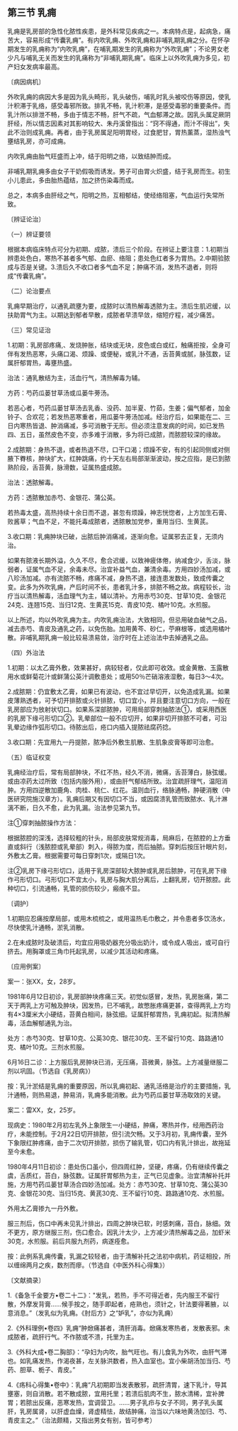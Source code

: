## 第三节 乳痈

乳痈是乳房部的急性化脓性疾患，是外科常见疾病之一。本病特点是，起病急，痛苦大，容易形成“传囊乳痈”。有内吹乳痈、外吹乳痈和非哺乳期乳痈之分。在怀孕期发生的乳痈称为“内吹乳痈”，在哺乳期发生的乳痈称为“外吹乳痈”；不论男女老少凡与哺乳无关而发生的乳痛称为“非哺乳期乳痈”。临床上以外吹乳痈为多见，初产妇女发病率最高。 

〔病因病机〕

外吹乳痈的病因大多是因为乳头畸形，乳头破伤，哺乳时乳头被咬伤等原因，使乳汁积滞于乳络，感受毒邪所致。排乳不畅，乳汁积滞，是感受毒邪的重要条件。而乳汁所以排泄不畅，多由于情志不畅，肝气不疏，气血郁滞之故。因乳头属足厥阴肝经，所以情志因素对其影响较大、朱丹溪曾指出：“窍不得通，而汁不得出”，失此不治则成乳痈。再者，由于乳房属足阳明胃经，过食肥甘，胃热薰蒸，湿热浊气壅结乳房，亦可成痈。

内吹乳痈由胎气旺盛而上冲，结于阳明之络，以致结肿而成。

非哺乳期乳痈多由女子干奶假吸而诱发。男子可由胃火炽盛，结于乳房而生。初生小儿患此，多由胎热蕴结，加之挤伤染毒而成。

总之，本病多由肝经之气，阳明之热，互相郁结，使经络阻塞，气血运行失常所致。

〔辨证论治〕

（一）辨证要领

根据本病临床特点可分为初期、成脓，溃后三个阶段。在辨证上要注意：1.初期当辨患处色白，寒热不甚者多气郁、血瘀、络阻；患处色红者多为胃热。2.中期验脓成与否是关键。3.溃后久不收口者多气血不足；肿痛不消，发热不退者，则将成“传囊乳痈”。

（二）论治要点

乳痈早期治疗，以通乳疏壅为要，成脓时以清热解毒透脓为主。溃后生肌迟缓，以扶助胃气为主。以期达到郁者早散，成脓者早溃早敛，缩短疗程，减少痛苦。

（三）常见证治

1.初期：乳房部疼痛,、发烧肿胀，结块或无块，皮色或白或红，触痛拒按，全身可伴有发热恶寒，头痛口渴、烦躁、或便秘，或乳汁不通，舌苔黄或腻，脉弦数，证属肝郁胃热，毒壅热盛。

治法：通乳散结为主，活血行气，清热解毒为辅。

方药：芍药瓜蒌甘草汤或瓜蒌牛蒡汤。

若恶心者，芍药瓜蒌甘草汤去乳香、没药、加半夏、竹茹，生姜；偏气郁者，加金铃子、合欢花；若发热恶寒重者，用瓜蒌牛蒡汤加减。经治疗后，如果能在二、三日内寒热皆退、肿消痛减，多可消散于无形。但必须注意发病的时间，如已发热四、五日，虽然皮色不变，亦多难于消散，多为将已成脓，而脓腔较深的缘故。

2.成脓期：身热不退，或者热退不尽，口干口渴；烦躁不安，有的引起同侧或对侧腋下臖核，肿块扩大，红肿跳痛，约十天左右局部渐渐波动，按之应指，是已到脓熟阶段，舌苔黄，脉滑数，证属热盛成脓。

治法：透脓解毒。

方药：透脓散加赤芍、金银花、蒲公英。

若热毒太盛，高热持续十余日而不退，甚忽有烦躁，神志恍惚者，上方加生石膏、败酱草；气血不足，不能托毒成脓者，透脓散加党参，重用当归、生黄芪。

3.收口期：乳痈肿块已破，出脓后肿消痛减，逐渐向愈。证属邪去正复，无须内治。

如果有脓液长期外溢，久久不尽，愈合迟缓，以致神疲体倦，纳减食少，舌淡，脉弱者，证属气血不足，余毒未尽。治宜补益气血，兼清余毒。方用四妙汤加减，或八珍汤加减。亦有流脓不畅，疼痛不减，身热不退，接连患发数处，致成传囊之变。此多为外吹乳痈，产后时间不长，患者乳汁多，排脓不畅之故。病程较长，治疗当以清热解毒，活血理气为主，辅以清补。方用赤芍30克、甘草10克、金银花24克、连翘15克、当归12克、生黄芪15克、青皮10克、橘叶10克。水煎服。

以上所述，均以外吹乳痈为主。内吹乳痈治法，大致相同，但忌用破血破气之品，减去赤芍、青皮及通乳之药，以免伤胎。加用黄芩、砂仁，苧麻根等，或选用橘叶散。非哺乳期乳痈一般比较易溃易敛，治疗时在上述治法中去掉通乳之品。

（四）外治法

1.初期：以太乙膏外敷，效果甚好，病较轻者，仅此即可收效。或金黄散、玉露散用水或鲜菊花汁或鲜蒲公英汁调敷患处；或用50％芒硝溶液湿敷，每日3〜4次。

2.成脓期：仍宜敷太乙膏，如果已有波动，也不宜过早切开，以免造成乳漏。如果皮薄熟透者，可予切开排脓或火针排脓，切口宜小，并且要注意切口方向，一般在乳房部应为放射状切口。如果系深部脓肿，可用局部穿刺抽脓法①，或采用西医的乳房下缘弓形切口②。乳晕部位一般不应切开，如果非切开排脓不可者，可沿乳晕边缘作弧形切口。待脓出后，疮口内插入提脓祛腐药捻。

3.收口期：先宜用九一丹提脓，脓净后外敷生肌散、生肌象皮膏等即可治愈。

（五）临证权变

乳痈经治疗后，常有局部肿块，不红不热，经久不消，微痛，舌苔薄白，脉弦缓。或由凉药太过所致（包括内服外用），或由肝气郁结所致。治宜疏肝理气，温阳消肿。方用四逆散加鹿角、肉桂、桃仁、红花。温则血行，络脉通畅，肿硬消散（中医研究院施汉章方）。乳痈后期又有因切口不当，或因腐溃乳管而致脓水、乳汁淋漓不断，日久不愈，此为乳漏。治法参见第九节。

注①穿刺抽脓操作方法：

根据脓腔的深浅，选择较粗的针头，局部皮肤常规消毒，局麻后，在脓腔的上方垂直或斜行（浅脓腔或乳晕部）刺入，得脓为度，而后抽脓。穿刺后按压针眼片刻，外敷太乙膏。根据需要可每日穿刺1次，或隔日1次。

注②乳房下缘弓形切口，适用于乳房深部较大脓肿或乳房后脓肿，可在乳房下缘作弓形切口。弓形切口不宜太小，乳房与胸大肌分离后，上翻乳房，切开脓腔。此种切口，引流通畅，乳管的损伤较少，瘢痕不显。

〔调护〕

1.初期应忍痛按摩局部，或用木梳梳之，或用温热毛巾敷之，并令患者多饮汤水，尽快使乳汁通畅，淤乳消散。

2.在未成脓时及破溃后，均宜应用吸奶器充分吸出奶汁，或令成人吸出，或可自行挤去。用胸罩或三角巾托起乳房，以减少其活动和疼痛。

〔应用例案〕

案一：张XX，女，28岁。

1981年6月12日初诊，乳房部肿块疼痛三天。初觉似感冒，发热，乳房胀痛，第二天于两乳上方可触及肿块，因发热，已不哺乳，故憋胀疼痛更甚，查得两乳上方均有4×3厘米大小硬结，苔黄白相间，脉弦细。证属肝郁胃热，乳痈初起。拟清热解毒，活血解郁通乳为治。

处方：赤芍30克、甘草10克、公英30克、银花30克、王不留行10克、路路通10克、橘叶10克。三剂水煎服。

6月16日二诊：上方服后乳房肿块已消，无压痛，苔微黄，脉弦。上方减量继服二剂以巩固。（节选自《乳房病》）

按：乳汁淤结是乳痈的重要原因，所以乳痈初起、通乳活络是治疗的主要措施，乳汁通畅，则热易退，肿易消，乳痈多能消散。此为芍药瓜蒌甘草汤取效的关键。

案二：雷XX，女，25岁。

现病史：1980年2月初左乳外上象限生一小硬结，肿痛，寒热并作，经用西药治疗，未能控制。于2月22日切开排脓，但引流欠畅。又于3月初，乳痈传囊，至外下象限红肿疼痛，由于二次切开排脓，损伤了输乳管，切口内有乳汁排出，故拖延至今未愈。

1980年4月11日初诊：患处伤口虽小，但四周红肿，坚硬，疼痛，仍有继续传囊之虞，舌质红，苔白，脉弦数。证属肝胃郁热为主，正气已见虚象。治宜清解补托并施，方用芍药瓜蒌甘草汤合四妙汤加减。处方：赤芍30克、甘草10克、蒲公英30克、金银花30克、当归15克、黄芪30克、王不留行10克、路路通10克、水煎服。

外用太乙膏掺九一丹外敷。

服三剂后，伤口中再未见乳汁排出，四周之肿块已软，时感刺痛，苔白，脉细。效不更方，原方继服三剂，伤口愈合。因乳汁太少，上方减少清热解毒之品，加虾米30克，水煎服。前后共服九剂药，病遂痊愈。

按：此例系乳痈传囊，乳漏之较轻者，由于清解补托之法初中病机，药证相投，所以缠绵两月之疾，数剂而瘳。（节选自《中医外科心得集》）

〔文献摘录〕

1.《备急千金要方•卷二十二》："发乳，若热，手不可得近者，先内服王不留行散，外摩发背膏……候手按之，随手即起者，疮熟也，须针之，针法要得著腋，以意消息。”（发乳似为乳痈。《肘后方》之“妒乳”，亦似为乳痈）

2.《外科理例•卷四》乳痈“肿焮痛甚者，清肝消毒。焮痛发寒热者，发散表邪。未成脓者，疏肝行气。不作脓或不溃，托里为主。

3.《外科大成•卷二胸部》：“孕妇为内吹，胎气旺也。有儿食乳为外吹，由肝气滞也。如乳痛发热，作渴夜甚，左关脉洪数者，热入血室也。宜小柴胡汤加当归、芍药、胆草、栀子、青皮。”

4.《疡科心得集•卷中》：乳痈“凡初期即当发表散邪，疏肝清胃，速下乳汁，导其壅塞，则自消散。若不散成脓，宜用托里；若溃后肌肉不生，脓水清稀，宜补脾胃；若脓出反痛，恶寒发热，宜调营卫。……男子乳疖与女子不同，男子乳头属肝，乳房属肾，以肝虚血燥，肾虚精怯，故结肿痛，治当以六味地黄汤加归、芍、青皮主之。”（治法颇精，又指出男女有别，皆可参考）
